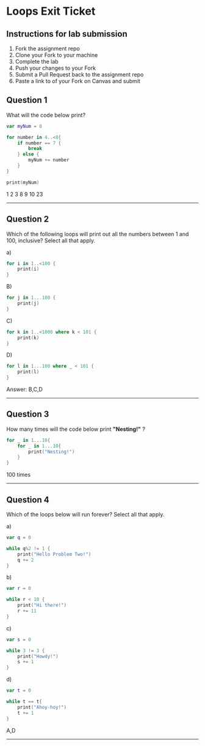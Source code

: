 # Loops Exit Ticket

## Instructions for lab submission

1. Fork the assignment repo
1. Clone your Fork to your machine
1. Complete the lab
1. Push your changes to your Fork
1. Submit a Pull Request back to the assignment repo
1. Paste a link to of your Fork on Canvas and submit

## Question 1

What will the code below print?

```swift
var myNum = 8

for number in 4..<8{
    if number == 7 {
        break
    } else {
        myNum += number
    }
}

print(myNum)


```
1
2
3
8
9
10
23
***
## Question 2

Which of the following loops will print out all the numbers between 1 and 100, inclusive?  Select all that apply.

a)
```swift
for i in 1..<100 {
    print(i)
}
```

B)
```swift
for j in 1...100 {
    print(j)
}
```

C)
```swift
for k in 1..<1000 where k < 101 {
    print(k)
}
```

D)
```swift
for l in 1...100 where _ < 101 {
    print(l)
}
```
Answer: B,C,D
***
## Question 3

How many times will the code below print **"Nesting!"** ?

```swift
for _ in 1...10{
    for _ in 1...10{
        print("Nesting!")
    }
}
```
100 times

***
## Question 4

Which of the loops below will run forever? Select all that apply.

a)
```swift
var q = 0

while q%2 != 1 {
    print("Hello Problem Two!")
    q += 2
}
```

b)
```swift
var r = 0

while r < 10 {
    print("Hi there!")
    r += 11
}
```

c)
```swift
var s = 0

while 3 != 3 {
    print("Howdy!")
    s += 1
}
```

d)
```swift
var t = 0

while t == t{
    print("Ahoy-hoy!")
    t += 1
}
```
A,D
***
